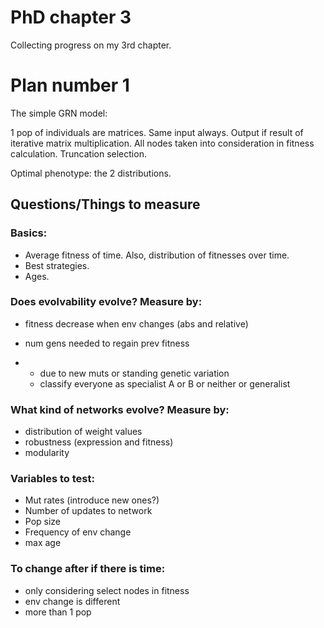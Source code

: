 # PhD chapter 3

Collecting progress on my 3rd chapter.

# Plan number 1

The simple GRN model:

1 pop of individuals are matrices. Same input always. Output if result of iterative matrix multiplication. All nodes taken into consideration in fitness calculation. Truncation selection.

Optimal phenotype: the 2 distributions.

## Questions/Things to measure

### Basics:

- Average fitness of time. Also, distribution of fitnesses over time.
- Best strategies.
- Ages.

### Does evolvability evolve? Measure by:

- fitness decrease when env changes (abs and relative)

- num gens needed to regain prev fitness 

- - due to new muts or standing genetic variation
  - classify everyone as specialist A or B or neither or generalist

### What kind of networks evolve? Measure by:

- distribution of weight values
- robustness (expression and fitness)
- modularity

### Variables to test:

- Mut rates (introduce new ones?)
- Number of updates to network
- Pop size
- Frequency of env change
- max age

### To change after if there is time:

- only considering select nodes in fitness
- env change is different
- more than 1 pop